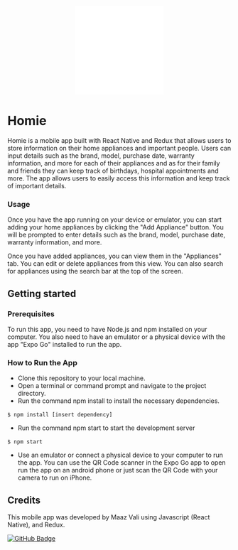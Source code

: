 <p align="center">
  <img src="/assets/img/homeImg.png" alt="Alt Text" width="200" height="200">
</p>

# Homie

Homie is a mobile app built with React Native and Redux that allows users to store information on their home appliances and important people. Users can input details such as the brand, model, purchase date, warranty information, and more for each of their appliances and as for their family and friends they can keep track of birthdays, hospital appointments and more. The app allows users to easily access this information and keep track of important details.

### Usage
Once you have the app running on your device or emulator, you can start adding your home appliances by clicking the "Add Appliance" button. You will be prompted to enter details such as the brand, model, purchase date, warranty information, and more.

Once you have added appliances, you can view them in the "Appliances" tab. You can edit or delete appliances from this view. You can also search for appliances using the search bar at the top of the screen.

## Getting started

### Prerequisites
To run this app, you need to have Node.js and npm installed on your computer. You also need to have an emulator or a physical device with the app "Expo Go" installed to run the app. 

### How to Run the App
- Clone this repository to your local machine.
- Open a terminal or command prompt and navigate to the project directory.
- Run the command npm install to install the necessary dependencies.
<pre><code>$ npm install [insert dependency] </code></pre>
- Run the command npm start to start the development server
<pre><code>$ npm start </code></pre>
- Use an emulator or connect a physical device to your computer to run the app. You can use the QR Code scanner in the Expo Go app to open run the app on an android phone or just scan the QR Code with your camera to run on iPhone.


## Credits

This mobile app was developed by Maaz Vali using Javascript (React Native), and Redux.


[![GitHub Badge](https://img.shields.io/badge/GitHub-100000?style=for-the-badge&logo=github&logoColor=white)](https://github.com/mezerio)
